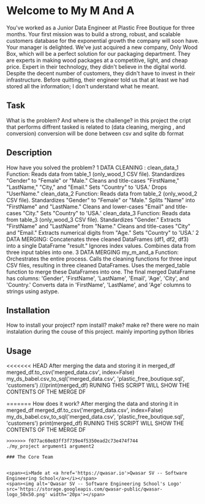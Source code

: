 # Welcome to My M And A
You've worked as a Junior Data Engineer at Plastic Free Boutique for three months.
Your first mission was to build a strong, robust, and scalable customers database 
for the exponential growth the company will soon have. Your manager is delighted.
We've just acquired a new company, Only Wood Box, which will be a perfect solution
 for our packaging department. They are experts in making wood packages at a competitive,
  light, and cheap price.
Expert in their technology, they didn't believe in the digital world.
 Despite the decent number of customers, they didn't have to invest in their infrastructure.
  Before quitting, their engineer told us that at least we had stored all the information; 
  I don't understand what he meant.
## Task
What is the problem? And where is the challenge?
in this project the cript that performs diffrent tasked is related to
 (data cleaning, merging , and conversion)
 conversion will be  done between csv and sqlite db format
## Description
How have you solved the problem?
1 DATA CLEANING :
clean_data_1 Function:
Reads data from table_1 (only_wood_1 CSV file).
Standardizes "Gender" to "Female" or "Male."
Cleans and title-cases "FirstName," "LastName," "City," and "Email."
Sets "Country" to 'USA.'
Drops "UserName."
clean_data_2 Function:
Reads data from table_2 (only_wood_2 CSV file).
Standardizes "Gender" to "Female" or "Male."
Splits "Name" into "FirstName" and "LastName."
Cleans and lower-cases "Email" and title-cases "City."
Sets "Country" to 'USA.'
clean_data_3 Function:
Reads data from table_3 (only_wood_3 CSV file).
Standardizes "Gender."
Extracts "FirstName" and "LastName" from "Name."
Cleans and title-cases "City" and "Email."
Extracts numerical digits from "Age."
Sets "Country" to 'USA.'
2 DATA MERGING:
Concatenates three cleaned DataFrames (df1, df2, df3) into a single DataFrame "result."
Ignores index values.
Combines data from three input tables into one.
3 DATA MERGING
my_m_and_a Function:
Orchestrates the entire process.
Calls the cleaning functions for three input CSV files, resulting in three cleaned DataFrames.
Uses the merged_table function to merge these DataFrames into one.
The final merged DataFrame has columns: 'Gender', 'FirstName', 'LastName', 'Email', 'Age', 'City', and 'Country.'
Converts data in 'FirstName', 'LastName', and 'Age' columns to strings using astype.
## Installation
How to install your project? npm install? make? make re?
there were no main instalation during the couse of this project.
mainly importing python libries
## Usage
<<<<<<< HEAD
After merging the data and storing it in merged_df
merged_df.to_csv('merged_data.csv', index=False)  
my_ds_babel.csv_to_sql('merged_data.csv', 'plastic_free_boutique.sql', 'customers')
///print(merged_df)   RUNING THIS SCRIPT WILL SHOW THE CONTENTS OF THE MERGE DF

=======
How does it work?
After merging the data and storing it in merged_df
merged_df.to_csv('merged_data.csv', index=False)  
my_ds_babel.csv_to_sql('merged_data.csv', 'plastic_free_boutique.sql', 'customers')
print(merged_df)   RUNING THIS SCRIPT WILL SHOW THE CONTENTS OF THE MERGE DF
```
>>>>>>> f077ac60e83ff3f739e4f5350ead2c73e474f744
./my_project argument1 argument2

### The Core Team


<span><i>Made at <a href='https://qwasar.io'>Qwasar SV -- Software Engineering School</a></i></span>
<span><img alt='Qwasar SV -- Software Engineering School's Logo' src='https://storage.googleapis.com/qwasar-public/qwasar-logo_50x50.png' width='20px'></span>
